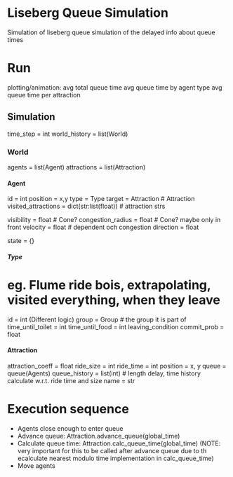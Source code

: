 # Liseberg Queue Simulation
 Simulation of liseberg queue simulation of the delayed info about queue times 

# Run
plotting/animation:
    avg total queue time
    avg queue time by agent type
    avg queue time per attraction

## Simulation
time_step = int
world_history = list(World)

### World
agents = list(Agent)
attractions = list(Attraction)

#### Agent
id = int
position = x,y
type = Type
target = Attraction # Attraction
visited_attractions = dict(str:list(float)) # attraction strs

visibility = float # Cone?
congestion_radius = float # Cone? maybe only in front
velocity = float   # dependent och congestion
direction = float

state = {}

##### Type
# eg. Flume ride bois, extrapolating, visited everything, when they leave
id = int (Different logic)
group = Group # the group it is part of
time_until_toilet = int
time_until_food = int
leaving_condition
commit_prob = float

#### Attraction
attraction_coeff = float
ride_size = int
ride_time = int
position = x, y
queue = queue(Agents)
queue_history = list(int)  # length delay, time history calculate w.r.t. ride time and size
name = str

# Execution sequence
- Agents close enough to enter queue
- Advance queue: Attraction.advance_queue(global_time)
- Calculate queue time: Attraction.calc_queue_time(global_time)
(NOTE: very important for this to be called after advance queue due to th ecalculate nearest modulo time implementation in calc_queue_time)
- Move agents

